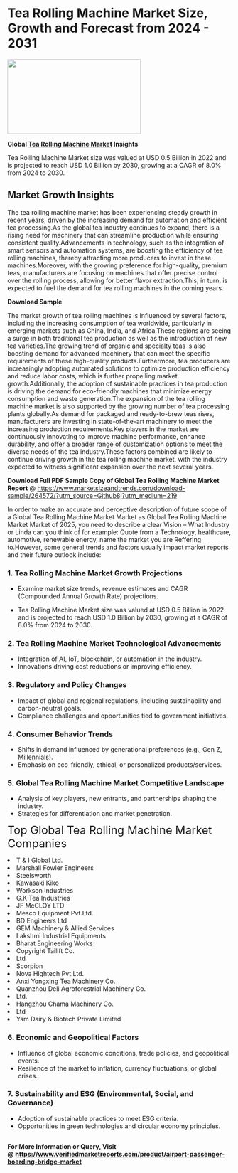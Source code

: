 <H1>Tea Rolling Machine Market Size, Growth and Forecast from 2024 - 2031</H1><img class="aligncenter size-medium wp-image-584254" src="https://thirdeyenews.in/wp-content/uploads/2024/09/Global-Market-Research-300x168.jpeg" alt="" width="300" height="168" /><p><strong>Global&nbsp;<a href="https://www.marketsizeandtrends.com/download-sample/264572/?utm_source=Github8j?utm_medium=219">Tea Rolling Machine Market</a> Insights</strong></p><p>Tea Rolling Machine Market size was valued at USD 0.5 Billion in 2022 and is projected to reach USD 1.0 Billion by 2030, growing at a CAGR of 8.0% from 2024 to 2030.</p><p><h2>Market Growth Insights</h2> <p>The tea rolling machine market has been experiencing steady growth in recent years, driven by the increasing demand for automation and efficient tea processing.As the global tea industry continues to expand, there is a rising need for machinery that can streamline production while ensuring consistent quality.Advancements in technology, such as the integration of smart sensors and automation systems, are boosting the efficiency of tea rolling machines, thereby attracting more producers to invest in these machines.Moreover, with the growing preference for high-quality, premium teas, manufacturers are focusing on machines that offer precise control over the rolling process, allowing for better flavor extraction.This, in turn, is expected to fuel the demand for tea rolling machines in the coming years.</p> <p><strong>Download Sample</strong></p> <p>The market growth of tea rolling machines is influenced by several factors, including the increasing consumption of tea worldwide, particularly in emerging markets such as China, India, and Africa.These regions are seeing a surge in both traditional tea production as well as the introduction of new tea varieties.The growing trend of organic and specialty teas is also boosting demand for advanced machinery that can meet the specific requirements of these high-quality products.Furthermore, tea producers are increasingly adopting automated solutions to optimize production efficiency and reduce labor costs, which is further propelling market growth.Additionally, the adoption of sustainable practices in tea production is driving the demand for eco-friendly machines that minimize energy consumption and waste generation.The expansion of the tea rolling machine market is also supported by the growing number of tea processing plants globally.As demand for packaged and ready-to-brew teas rises, manufacturers are investing in state-of-the-art machinery to meet the increasing production requirements.Key players in the market are continuously innovating to improve machine performance, enhance durability, and offer a broader range of customization options to meet the diverse needs of the tea industry.These factors combined are likely to continue driving growth in the tea rolling machine market, with the industry expected to witness significant expansion over the next several years.</p> <p><span class=""><strong>Download Full PDF Sample Copy of Global Tea Rolling Machine Market Report</strong> @ <a href="https://www.marketsizeandtrends.com/download-sample/264572/?utm_source=Github8j?utm_medium=219" target="_blank">https://www.marketsizeandtrends.com/download-sample/264572/?utm_source=Github8j?utm_medium=219</a></span></p><p>In order to make an accurate and perceptive description of future scope of a Global&nbsp;Tea Rolling Machine Market Market as Global&nbsp;Tea Rolling Machine Market Market of 2025, you need to describe a clear Vision &ndash; What Industry or Linda can you think of for example: Quote from a Technology, healthcare, automotive, renewable energy, name the market you are Reffering to.However, some general trends and factors usually impact market reports and their future outlook include:</p><h3>1.&nbsp;<strong>Tea Rolling Machine Market Growth Projections</strong></h3><ul><li>Examine market size trends, revenue estimates and CAGR (Compounded Annual Growth Rate) projections.</li><li><p>Tea Rolling Machine Market size was valued at USD 0.5 Billion in 2022 and is projected to reach USD 1.0 Billion by 2030, growing at a CAGR of 8.0% from 2024 to 2030.</p></li></ul><h3>2.&nbsp;<strong>Tea Rolling Machine Market Technological Advancements</strong></h3><ul><li>Integration of AI, IoT, blockchain, or automation in the industry.</li><li>Innovations driving cost reductions or improving efficiency.</li></ul><h3>3.&nbsp;<strong>Regulatory and Policy Changes</strong></h3><ul><li>Impact of global and regional regulations, including sustainability and carbon-neutral goals.</li><li>Compliance challenges and opportunities tied to government initiatives.</li></ul><h3>4.&nbsp;<strong>Consumer Behavior Trends</strong></h3><ul><li>Shifts in demand influenced by generational preferences (e.g., Gen Z, Millennials).</li><li>Emphasis on eco-friendly, ethical, or personalized products/services.</li></ul><h3>5.&nbsp;<strong>Global Tea Rolling Machine Market Competitive Landscape</strong></h3><ul><li>Analysis of key players, new entrants, and partnerships shaping the industry.</li><li>Strategies for differentiation and market penetration.</li></ul><p data-pm-slice="1 1 []"><span style="color: inherit; font-family: inherit; font-size: 25px;">Top Global Tea Rolling Machine Market Companies</span></p><div class="" data-test-id=""><p><li>T & I Global Ltd.</li><li> Marshall Fowler Engineers</li><li> Steelsworth</li><li> Kawasaki Kiko</li><li> Workson Industries</li><li> G.K Tea Industries</li><li> JF McCLOY LTD</li><li> Mesco Equipment Pvt.Ltd.</li><li> BD Engineers Ltd</li><li> GEM Machinery & Allied Services</li><li> Lakshmi Industrial Equipments</li><li> Bharat Engineering Works</li><li> Copyright Tailift Co.</li><li> Ltd</li><li> Scorpion</li><li> Nova Hightech Pvt.Ltd.</li><li> Anxi Yongxing Tea Machinery Co.</li><li> Quanzhou Deli Agroforestrial Machinery Co.</li><li> Ltd.</li><li> Hangzhou Chama Machinery Co.</li><li> Ltd</li><li> Ysm Dairy & Biotech Private Limited</li></p></div><h3>6.&nbsp;<strong>Economic and Geopolitical Factors</strong></h3><ul><li>Influence of global economic conditions, trade policies, and geopolitical events.</li><li>Resilience of the market to inflation, currency fluctuations, or global crises.</li></ul><h3>7.&nbsp;<strong>Sustainability and ESG (Environmental, Social, and Governance)</strong></h3><ul><li>Adoption of sustainable practices to meet ESG criteria.</li><li>Opportunities in green technologies and circular economy principles.</li></ul><h2><strong style="font-size: 14px;">For More Information or Query, Visit @&nbsp;</strong><a style="background-color: #ffffff; font-size: 14px;" href="https://www.marketsizeandtrends.com/report/tea-rolling-machine-market/" target="_blank">https://www.verifiedmarketreports.com/product/airport-passenger-boarding-bridge-market</a></h2>